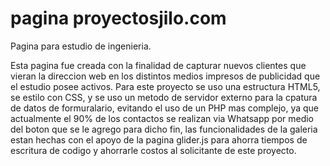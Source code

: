 # pagina proyectosjilo.com
 Pagina para estudio de ingenieria.
 
 Esta pagina fue creada con la finalidad de capturar nuevos clientes que vieran la direccion web en los distintos medios impresos de publicidad que el estudio posee activos. 
Para este proyecto se uso una estructura HTML5, se estilo con CSS, y se uso un metodo de servidor externo para la cpatura de datos de formuralario, evitando el uso de un PHP mas complejo, ya que actualmente el 90% de los contactos se realizan via Whatsapp por medio del boton que se le agrego para dicho fin, las funcionalidades de la galeria estan hechas con el apoyo de la pagina glider.js para ahorra tiempos de escritura de codigo y ahorrarle costos al solicitante de este proyecto.
